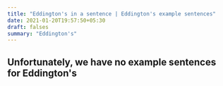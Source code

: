 ```yaml
---
title: "Eddington's in a sentence | Eddington's example sentences"
date: 2021-01-20T19:57:50+05:30
draft: falses
summary: "Eddington's"
---
```

## Unfortunately, we have no example sentences for Eddington's                 

